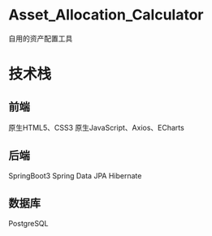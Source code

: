 # Asset_Allocation_Calculator
自用的资产配置工具

# 技术栈
## 前端
原生HTML5、CSS3
原生JavaScript、Axios、ECharts

## 后端
SpringBoot3
Spring Data JPA
Hibernate

## 数据库
PostgreSQL
